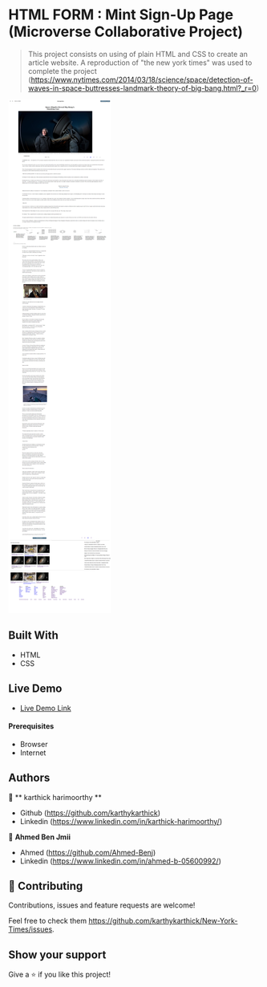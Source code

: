 # HTML FORM : Mint Sign-Up Page (Microverse Collaborative Project)

> This project consists on using of plain HTML and CSS to create an article website.
> A reproduction of "the new york times" was used to complete the project (https://www.nytimes.com/2014/03/18/science/space/detection-of-waves-in-space-buttresses-landmark-theory-of-big-bang.html?_r=0)

![screenshot](./src/ny-times_webpage.png)

## Built With

- HTML
- CSS

## Live Demo
- [Live Demo Link](https://raw.githack.com/karthykarthick/New-York-Times/tree/development)

#### Prerequisites
- Browser
- Internet
## Authors

👤 ** karthick harimoorthy **



- Github (https://github.com/karthykarthick)
- Linkedin (https://www.linkedin.com/in/karthick-harimoorthy/)


👤 **Ahmed Ben Jmii**

* Ahmed (https://github.com/Ahmed-Benj)
* Linkedin (https://www.linkedin.com/in/ahmed-b-05600992/)

## 🤝 Contributing

Contributions, issues and feature requests are welcome!

Feel free to check them https://github.com/karthykarthick/New-York-Times/issues.

## Show your support

Give a ⭐️ if you like this project!
